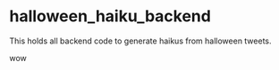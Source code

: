 # halloween_haiku_backend
This holds all backend code to generate haikus from halloween tweets.

wow
